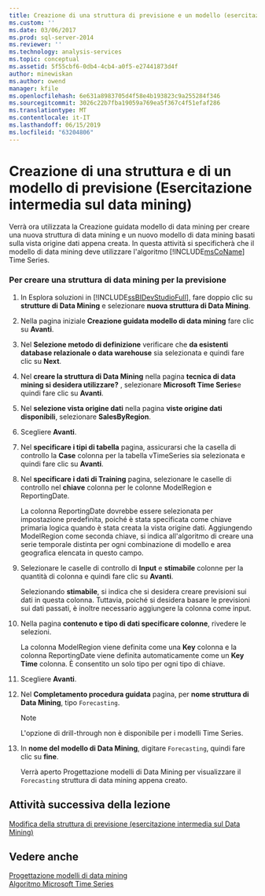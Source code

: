 ```yaml
---
title: Creazione di una struttura di previsione e un modello (esercitazione intermedia di Data Mining) | Microsoft Docs
ms.custom: ''
ms.date: 03/06/2017
ms.prod: sql-server-2014
ms.reviewer: ''
ms.technology: analysis-services
ms.topic: conceptual
ms.assetid: 5f55cbf6-0db4-4cb4-a0f5-e27441873d4f
author: minewiskan
ms.author: owend
manager: kfile
ms.openlocfilehash: 6e631a8983705d4f58e4b193823c9a255284f346
ms.sourcegitcommit: 3026c22b7fba19059a769ea5f367c4f51efaf286
ms.translationtype: MT
ms.contentlocale: it-IT
ms.lasthandoff: 06/15/2019
ms.locfileid: "63204806"
---
```

# <a name="creating-a-forecasting-structure-and-model-intermediate-data-mining-tutorial"></a>Creazione di una struttura e di un modello di previsione (Esercitazione intermedia sul data mining)
  Verrà ora utilizzata la Creazione guidata modello di data mining per creare una nuova struttura di data mining e un nuovo modello di data mining basati sulla vista origine dati appena creata. In questa attività si specificherà che il modello di data mining deve utilizzare l'algoritmo [!INCLUDE[msCoName](../includes/msconame-md.md)] Time Series.  
  
### <a name="to-create-a-forecasting-mining-structure"></a>Per creare una struttura di data mining per la previsione  
  
1.  In Esplora soluzioni in [!INCLUDE[ssBIDevStudioFull](../includes/ssbidevstudiofull-md.md)], fare doppio clic su **strutture di Data Mining** e selezionare **nuova struttura di Data Mining**.  
  
2.  Nella pagina iniziale **Creazione guidata modello di data mining** fare clic su **Avanti**.  
  
3.  Nel **Selezione metodo di definizione** verificare che **da esistenti database relazionale o data warehouse** sia selezionata e quindi fare clic su **Next**.  
  
4.  Nel **creare la struttura di Data Mining** nella pagina **tecnica di data mining si desidera utilizzare?** , selezionare **Microsoft Time Series**e quindi fare clic su  **Avanti**.  
  
5.  Nel **selezione vista origine dati** nella pagina **viste origine dati disponibili**, selezionare **SalesByRegion**.  
  
6.  Scegliere **Avanti**.  
  
7.  Nel **specificare i tipi di tabella** pagina, assicurarsi che la casella di controllo la **Case** colonna per la tabella vTimeSeries sia selezionata e quindi fare clic su **Avanti**.  
  
8.  Nel **specificare i dati di Training** pagina, selezionare le caselle di controllo nel **chiave** colonna per le colonne ModelRegion e ReportingDate.  
  
     La colonna ReportingDate dovrebbe essere selezionata per impostazione predefinita, poiché è stata specificata come chiave primaria logica quando è stata creata la vista origine dati. Aggiungendo ModelRegion come seconda chiave, si indica all'algoritmo di creare una serie temporale distinta per ogni combinazione di modello e area geografica elencata in questo campo.  
  
9. Selezionare le caselle di controllo di **Input** e **stimabile** colonne per la quantità di colonna e quindi fare clic su **Avanti**.  
  
     Selezionando **stimabile**, si indica che si desidera creare previsioni sui dati in questa colonna. Tuttavia, poiché si desidera basare le previsioni sui dati passati, è inoltre necessario aggiungere la colonna come input.  
  
10. Nella pagina **contenuto e tipo di dati specificare colonne**, rivedere le selezioni.  
  
     La colonna ModelRegion viene definita come una **Key** colonna e la colonna ReportingDate viene definita automaticamente come un **Key Time** colonna. È consentito un solo tipo per ogni tipo di chiave.  
  
11. Scegliere **Avanti**.  
  
12. Nel **Completamento procedura guidata** pagina, per **nome struttura di Data Mining**, tipo `Forecasting`.  
  
    > [!NOTE]  
    >  L'opzione di drill-through non è disponibile per i modelli Time Series.  
  
13. In **nome del modello di Data Mining**, digitare `Forecasting`, quindi fare clic su **fine**.  
  
     Verrà aperto Progettazione modelli di Data Mining per visualizzare il `Forecasting` struttura di data mining appena creato.  
  
## <a name="next-task-in-lesson"></a>Attività successiva della lezione  
 [Modifica della struttura di previsione &#40;esercitazione intermedia sul Data Mining&#41;](../../2014/tutorials/modifying-the-forecasting-structure-intermediate-data-mining-tutorial.md)  
  
## <a name="see-also"></a>Vedere anche  
 [Progettazione modelli di data mining](../../2014/analysis-services/data-mining/data-mining-designer.md)   
 [Algoritmo Microsoft Time Series](../../2014/analysis-services/data-mining/microsoft-time-series-algorithm.md)  
  
  
